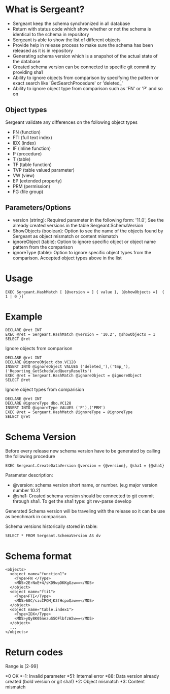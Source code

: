 # What is Sergeant?
* Sergeant keep the schema synchronized in all database
* Return with status code which show whether or not the schema is identical to the schema in repository
* Sergeant is able to show the list of different objects
* Provide help in release process to make sure the schema has been released as it is in repository
* Generating schema version which is a snapshot of the actual state of the database
* Created schema version can be connected to specific git commit by providing sha1
* Ability to ignore objects from comparison by specifying the pattern or exact search like 'GetSearchProcedure' or 'deleted_'
* Ability to ignore object type from comparison such as 'FN' or 'P' and so on 

## Object types
Sergeant validate any differences on the following object types
* FN (function)
* FTI (full text index)
* IDX 	(index)
* IF	(inline function)
* P	(procedure)
* T	(table)
* TF	(table function)
* TVP	(table valued parameter)
* VW	(view)
* EP	(extended property)
* PRM	(permission)
* FG	(file group) 

## Parameters/Options
* version (string): Required parameter in the following form: '11.0', See the already created versions in the table Sergeant.SchemaVersion
* ShowObjects (boolean): Option to see the name of the objects found by Sergeant as object mismatch or content mismatch
* ignoreObject (table): Option to ignore specific object or object name pattern from the comparison
* ignoreType (table): Option to ignore specific object types from the comparison. Accepted object types above in the list

# Usage

```
EXEC Sergeant.HashMatch [ [@version = ] { value }, [@showObjects =]  { 1 | 0 }]
```
 
# Example
```
DECLARE @ret INT
EXEC @ret = Sergeant.HashMatch @version = '10.2', @showObjects = 1
SELECT @ret
```

Ignore objects from comparison
```
DECLARE @ret INT 
DECLARE @ignoreObject dbo.VC128
INSERT INTO @ignoreObject VALUES ('deleted_'),('tmp_'), ('Reporting_GetScheduledQueryResults')
EXEC @ret = Sergeant.HashMatch @ignoreObject = @ignoreObject
SELECT @ret
```

Ignore object types from comparision
```
DECLARE @ret INT
DECLARE @ignoreType dbo.VC128
INSERT INTO @ignoreType VALUES ('P'),('PRM')
EXEC @ret = Sergeant.HashMatch @ignoreType = @ignoreType
SELECT @ret
```


# Schema Version
Before every release new schema version have to be generated by calling the following procedure

``` 
EXEC Sergeant.CreateDataVersion @version = {@version}, @sha1 = {@sha1}
```

Parameter description:
* @version: schema version short name, or number. (e.g major version number 10.2)
* @sha1: Created schema version should be connected to git commit through sha1. To get the sha1 type: git rev-parse develop
 
Generated Schema version will be traveling with the release so it can be use as benchmark in comparison.
 
Schema versions historically stored in table:

``` 
SELECT * FROM Sergeant.SchemaVersion AS dv
```
 
# Schema format
 

```
<objects>
  <object name="function1">
    <Type>FN </Type>
    <MD5>2ErNoE+4/sKD9wpDKKgGzw==</MD5>
  </object>
  <object name="fti1">
    <Type>FTI</Type>
    <MD5>60C/sicCPQMjK3fHcpoQaw==</MD5>
  </object>
  <object name="table.index1">
    <Type>IDX</Type>
    <MD5>yQy8K05nezuSSOFlbfzW2w==</MD5>
  </object>
  ...
</objects>
``` 

# Return codes
Range is [2-99]

*0	OK
*-1:	Invalid parameter
*51:	Internal error
*88:	Data version already created (bold version or git sha1)
*2:	Object mismatch
*3:	Content mismatch
